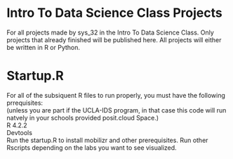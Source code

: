 # Intro To Data Science Class Projects
For all projects made by sys_32 in the Intro To Data Science Class. Only projects that already finished will be published here. All projects will either be written in R or Python.

# Startup.R
For all of the subsiquent R files to run properly, you must have the following prrequisites:\
(unless you are part if the UCLA-IDS program, in that case this code will run natvely in your schools provided posit.cloud Space.)\
R 4.2.2\
Devtools\
Run the startup.R to install mobilizr and other prerequisites.
Run other Rscripts depending on the labs you want to see visualized.
